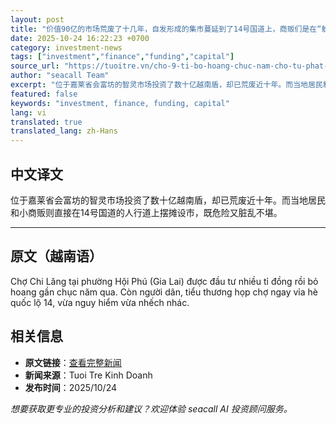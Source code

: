 ```yaml
---
layout: post
title: "价值90亿的市场荒废了十几年，自发形成的集市蔓延到了14号国道上，商贩们是在“躲”租金和税收吗？"
date: 2025-10-24 16:22:23 +0700
category: investment-news
tags: ["investment","finance","funding","capital"]
source_url: "https://tuoitre.vn/cho-9-ti-bo-hoang-chuc-nam-cho-tu-phat-tran-ra-quoc-lo-14-tieu-thuong-ne-thue-va-thue-20251024194329703.htm"
author: "seacall Team"
excerpt: "位于嘉莱省会富坊的智灵市场投资了数十亿越南盾，却已荒废近十年。而当地居民和小商贩则直接在14号国道的人行道上摆摊设市，既危险又脏乱不堪。..."
featured: false
keywords: "investment, finance, funding, capital"
lang: vi
translated: true
translated_lang: zh-Hans
---
```


## 中文译文

位于嘉莱省会富坊的智灵市场投资了数十亿越南盾，却已荒废近十年。而当地居民和小商贩则直接在14号国道的人行道上摆摊设市，既危险又脏乱不堪。

---

## 原文（越南语）

Chợ Chi Lăng tại phường Hội Phú (Gia Lai) được đầu tư nhiều tỉ đồng rồi bỏ hoang gần chục năm qua. Còn người dân, tiểu thương họp chợ ngay vỉa hè quốc lộ 14, vừa nguy hiểm vừa nhếch nhác.

## 相关信息

- **原文链接**：[查看完整新闻](https://tuoitre.vn/cho-9-ti-bo-hoang-chuc-nam-cho-tu-phat-tran-ra-quoc-lo-14-tieu-thuong-ne-thue-va-thue-20251024194329703.htm)
- **新闻来源**：Tuoi Tre Kinh Doanh
- **发布时间**：2025/10/24

*想要获取更专业的投资分析和建议？欢迎体验 seacall AI 投资顾问服务。*